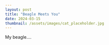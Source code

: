 ```yaml
---
layout: post
title: "Beagle Meets You"
date: 2024-03-15
thumbnail: /assets/images/cat_placeholder.jpg
---
```


My beagle....



